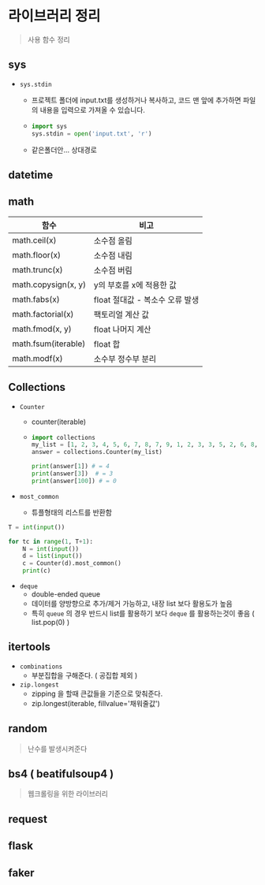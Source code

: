 # 라이브러리 정리

> 사용 함수 정리













## sys

- `sys.stdin` 

  - 프로젝트 폴더에 input.txt를 생성하거나 복사하고, 코드 맨 앞에 추가하면 파일의 내용을 입력으로 가져올 수 있습니다.

  - ```python
    import sys
    sys.stdin = open('input.txt', 'r')
    ```
    
  - 같은폴더안... 상대경로







## datetime









## math

| 함수                | 비고                            |
| ------------------- | ------------------------------- |
| math.ceil(x)        | 소수점 올림                     |
| math.floor(x)       | 소수점 내림                     |
| math.trunc(x)       | 소수점 버림                     |
| math.copysign(x, y) | y의 부호를 x에 적용한 값        |
| math.fabs(x)        | float 절대값 - 복소수 오류 발생 |
| math.factorial(x)   | 팩토리얼 계산 값                |
| math.fmod(x, y)     | float 나머지 계산               |
| math.fsum(iterable) | float 합                        |
| math.modf(x)        | 소수부 정수부 분리              |









## Collections

- `Counter`
  
  - counter(iterable)
  
  - ```python
    import collections
    my_list = [1, 2, 3, 4, 5, 6, 7, 8, 7, 9, 1, 2, 3, 3, 5, 2, 6, 8, 9, 0, 1, 1, 4, 7, 0]
    answer = collections.Counter(my_list)
    
    print(answer[1]) # = 4
    print(answer[3])  # = 3
    print(answer[100]) # = 0
    ```
- `most_common`
  
  - 튜플형태의 리스트를 반환함

```python
T = int(input())

for tc in range(1, T+1):
    N = int(input())
    d = list(input())
    c = Counter(d).most_common()
    print(c)
```



- `deque`
  - double-ended queue
  - 데이터를 양방향으로 추가/제거 가능하고, 내장 list 보다 활용도가 높음
  - 특히 `queue` 의 경우 반드시 list를 활용하기 보다 `deque` 를 활용하는것이 좋음
    ( list.pop(0) )



## itertools

- `combinations` 
  - 부분집합을 구해준다. ( 공집합 제외 )
- `zip.longest`
  - zipping 을 할때 큰값들을 기준으로 맞춰준다.
  - zip.longest(iterable, fillvalue='채워줄값')


## random
> 난수를 발생시켜준다



## bs4 ( beatifulsoup4 )
> 웹크롤링을 위한 라이브러리


## request





## flask







## faker



